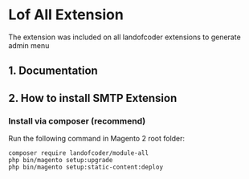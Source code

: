 # Lof All Extension

The extension was included on all landofcoder extensions to generate admin menu 

## 1. Documentation

## 2. How to install SMTP Extension

### Install via composer (recommend)

Run the following command in Magento 2 root folder:

```
composer require landofcoder/module-all
php bin/magento setup:upgrade
php bin/magento setup:static-content:deploy
```